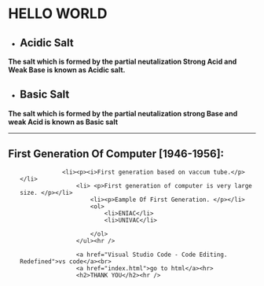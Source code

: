 <!DOCTYPE html>
<html lang="en">
<head>
    <meta charset="UTF-8">
    <meta name="viewport" content="width=device-width, initial-scale=1.0">
    <title>My First Website</title>
</head>
<body>
    <h1>HELLO WORLD</h1>
    <ul>
   <li> <h2>Acidic Salt</h2></li>
</ul>
    <p><b>The salt which is formed by the partial neutalization Strong Acid and Weak Base 
        is known as Acidic salt.</p></b>
    <ul>
        <li><h2>Basic Salt</h2></li>
    </ul>
        <p><b>The salt which is formed by the partial neutalization strong Base and weak Acid
             is known as Basic salt</p></b><hr />
             <h2>First Generation Of Computer [1946-1956]:</h2>
             <ul>
                
                <li><p><i>First generation based on vaccum tube.</p></li>
                    <li> <p>First generation of computer is very large size. </p></li>
                        <li><p>Eample Of First Generation. </p></li>
                        <ol>
                            <li>ENIAC</li>
                            <li>UNIVAC</li>
                            
                        </ol>
                    </ul><hr />
                    
                    <a href="Visual Studio Code - Code Editing. Redefined">vs code</a><br>
                    <a href="index.html">go to html</a><hr>
                    <h2>THANK YOU</h2><hr />
   
</body>
</html>

